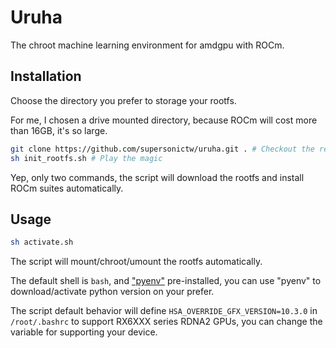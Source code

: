 # Uruha

The chroot machine learning environment for amdgpu with ROCm.

## Installation

Choose the directory you prefer to storage your rootfs.

For me, I chosen a drive mounted directory, because ROCm will cost more than 16GB, it's so large.

```sh
git clone https://github.com/supersonictw/uruha.git . # Checkout the repository
sh init_rootfs.sh # Play the magic
```

Yep, only two commands, the script will download the rootfs and install ROCm suites automatically.

## Usage

```sh
sh activate.sh
```

The script will mount/chroot/umount the rootfs automatically.

The default shell is `bash`, and ["pyenv"](https://github.com/pyenv/pyenv) pre-installed, you can use "pyenv" to download/activate python version on your prefer.

The script default behavior will define `HSA_OVERRIDE_GFX_VERSION=10.3.0` in `/root/.bashrc` to support RX6XXX series RDNA2 GPUs, you can change the variable for supporting your device.
